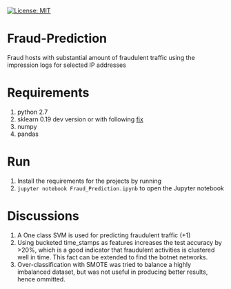[![License: MIT](https://img.shields.io/badge/License-MIT-yellow.svg)](https://opensource.org/licenses/MIT)
# Fraud-Prediction
Fraud hosts with substantial amount of fraudulent traffic using the impression logs for selected IP addresses

# Requirements
1. python 2.7
2. sklearn 0.19 dev version or with following [fix](https://github.com/scikit-learn/scikit-learn/commit/c554aad456b6302a8dd8838769769eeecc1cf734) 
3. numpy
4. pandas

# Run
1. Install the requirements for the projects by running
2. `jupyter notebook Fraud_Prediction.ipynb` to open the Jupyter notebook

# Discussions
1. A One class SVM is used for predicting fraudulent traffic (+1)
2. Using bucketed time_stamps as features increases the test accuracy by >20%, which is a good indicator that fraudulent activities is clustered well in time. This fact can be extended to find the botnet networks.
3. Over-classification with SMOTE was tried to balance a highly imbalanced dataset, but was not useful in producing better results, hence ommitted.

